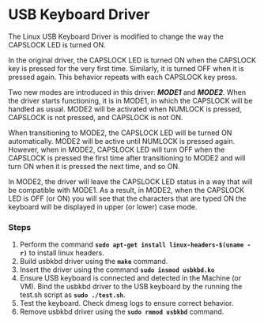 # USB Keyboard Driver
The Linux USB Keyboard Driver is modified to change the way the CAPSLOCK LED is turned ON.

In the original driver, the CAPSLOCK LED is turned ON when the CAPSLOCK key is pressed for the very first time. Similarly, it is turned OFF when it is pressed again. This behavior repeats with each CAPSLOCK key press.

Two new modes are introduced in this driver: ***MODE1*** and ***MODE2***. When the driver starts functioning, it is in MODE1, in which the CAPSLOCK will be handled as usual. MODE2 will be activated when NUMLOCK is pressed, CAPSLOCK is not pressed, and CAPSLOCK is not ON. 

When transitioning to MODE2, the CAPSLOCK LED will be turned ON automatically. MODE2 will be active until NUMLOCK is pressed again. However, when in MODE2, CAPSLOCK LED will turn OFF when the CAPSLOCK is pressed the first time after transitioning to MODE2 and will turn ON when it is pressed the next time, and so ON. 

In MODE2, the driver will leave the CAPSLOCK LED status in a way that will be compatible with MODE1. As a result, in MODE2, when the CAPSLOCK LED is OFF (or ON) you will see that the characters that are typed ON the keyboard will be displayed in upper (or lower) case mode.

### Steps 
1. Perform the command **`sudo apt-get install linux-headers-$(uname -r)`** to install linux headers.
2. Build usbkbd driver using the **`make`** command.
3. Insert the driver using the command **`sudo insmod usbkbd.ko`**
4. Ensure USB keyboard is connected and detected in the Machine (or VM). Bind the usbkbd driver to the USB keyboard by the running the test.sh script as **`sudo ./test.sh`**.
5. Test the keyboard. Check dmesg logs to ensure correct behavior.
6. Remove usbkbd driver using the **`sudo rmmod usbkbd`** command.
